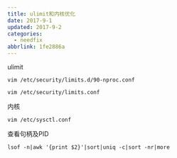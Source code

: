 ```yaml
---
title: ulimit和内核优化
date: 2017-9-1
updated: 2017-9-2
categories:
  - needfix
abbrlink: 1fe2886a
---
```

ulimit

    vim /etc/security/limits.d/90-nproc.conf

    vim /etc/security/limits.conf


内核

    vim /etc/sysctl.conf


查看句柄及PID

    lsof -n|awk '{print $2}'|sort|uniq -c|sort -nr|more